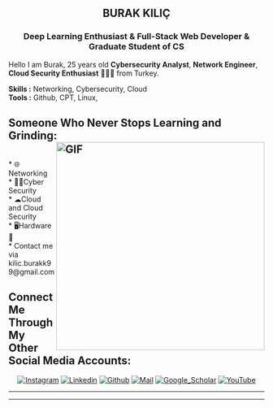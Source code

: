 <h2 align="center">BURAK KILIÇ</h2>
<h3 align="center"> Deep Learning Enthusiast <span color="purple"> & </span>Full-Stack Web Developer<span color="purple"> & </span>  Graduate Student of CS </h3>




Hello I am Burak, 25 years old **Cybersecurity Analyst**, **Network Engineer**, **Cloud Security Enthusiast** 👨🏻‍💻 from Turkey.
</br>

**Skills :** Networking, Cybersecurity, Cloud
</br>
**Tools :** Github, CPT, Linux,


## Someone Who Never Stops Learning and Grinding: <img width="410px" align="right" alt="GIF" src="https://media.giphy.com/media/iIqmM5tTjmpOB9mpbn/giphy.gif"/>

<br>
  * 🌐 Networking<br>
  * 👨‍💻Cyber Security<br>
  * ☁Cloud and Cloud Security<br>
  * 🖥️Hardware🔌<br>
  * Contact me via kilic.burakk99@gmail.com

</br>

<h2 align="left">Connect Me Through My Other Social Media Accounts:</h2>

<div align=center>

[![Instagram](https://img.shields.io/badge/Instagram-E4405F?style=for-the-badge&logo=instagram&logoColor=white)](https://www.instagram.com/_brk_klc/)
[![Linkedin](https://img.shields.io/badge/LinkedIn-0077B5?style=for-the-badge&logo=linkedin&logoColor=white)](https://www.linkedin.com/in/burak-kilic-/)
[![Github](https://img.shields.io/badge/GitHub-100000?style=for-the-badge&logo=github&logoColor=white)](https://github.com/Ashnil99)
[![Mail](https://img.shields.io/badge/Gmail-D14836?style=for-the-badge&logo=gmail&logoColor=white)](kilic.burakk99@gmail.com)
[![Google_Scholar](https://img.shields.io/badge/Google%20Scholar-4285F4?style=for-the-badge&logo=google-scholar&logoColor=white)]()
[![YouTube](https://img.shields.io/badge/YouTube-FF0000?style=for-the-badge&logo=youtube&logoColor=white)](https://www.youtube.com/@Burak_Kilic)

</div>



-----


 
 
----------------

<div align=center>

  
</div>
